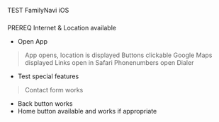 TEST FamilyNavi iOS

### 
PREREQ Internet & Location available
- Open App
> App opens, location is displayed
> Buttons clickable
> Google Maps displayed
> Links open in Safari
> Phonenumbers open Dialer
- Test special features
> Contact form works
- Back button works
- Home button available and works if appropriate
